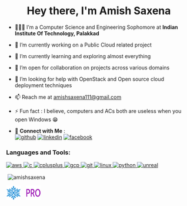 <h1 align="center">Hey there, I'm Amish Saxena</h1>

- 👨🏻‍🎓 I’m a Computer Science and Engineering Sophomore at **Indian Institute Of Technology, Palakkad**

- 🔭 I’m currently working on a Public Cloud related project

- 🌱 I’m currently learning and exploring almost everything

- 👯 I’m open for collaboration on projects across various domains

- 🤝 I’m looking for help with OpenStack and Open source cloud deployment techniques

- 📫 Reach me at amishsaxena111@gmail.com

- ⚡ Fun fact : I believe, computers and ACs both are useless when you open Windows 😁

- 🔗 **Connect with Me** :   
[<img src='https://cdn.jsdelivr.net/npm/simple-icons@3.0.1/icons/github.svg' alt='github' height='40'>](https://github.com/amishsaxena)  [<img src='https://cdn.jsdelivr.net/npm/simple-icons@3.0.1/icons/linkedin.svg' alt='linkedin' height='40'>](https://www.linkedin.com/in/amish-saxena/)  [<img src='https://cdn.jsdelivr.net/npm/simple-icons@3.0.1/icons/facebook.svg' alt='facebook' height='40'>](https://www.facebook.com/amish.saxena.313)  


<h3 align="left">Languages and Tools:</h3>
<p align="left"> <a href="https://aws.amazon.com" target="_blank"> <img src="https://encrypted-tbn0.gstatic.com/images?q=tbn:ANd9GcS0dxlib8A8sqEhDmerIfpqkBjj8u4Z_seJhg&usqp=CAU" alt="aws" width="40" height="40"/> </a> <a href="https://www.cprogramming.com/" target="_blank"> <img src="https://cdn.iconscout.com/icon/free/png-256/c-programming-569564.png" alt="c" width="40" height="40"/> </a> <a href="https://www.w3schools.com/cpp/" target="_blank"> <img src="https://upload.wikimedia.org/wikipedia/commons/thumb/1/18/ISO_C%2B%2B_Logo.svg/306px-ISO_C%2B%2B_Logo.svg.png" alt="cplusplus" width="40" height="40"/> </a> <a href="https://cloud.google.com" target="_blank"> <img src="https://www.vectorlogo.zone/logos/google_cloud/google_cloud-icon.svg" alt="gcp" width="40" height="40"/> </a> <a href="https://git-scm.com/" target="_blank"> <img src="https://www.vectorlogo.zone/logos/git-scm/git-scm-icon.svg" alt="git" width="40" height="40"/> </a> <a href="https://www.linux.org/" target="_blank"> <img src="https://iconape.com/wp-content/png_logo_vector/linux-tux.png" alt="linux" width="40" height="40"/> </a> <a href="https://www.python.org" target="_blank"> <img src="https://devicons.github.io/devicon/devicon.git/icons/python/python-original.svg" alt="python" width="40" height="40"/> </a> <a href="https://unrealengine.com/" target="_blank"> <img src="https://raw.githubusercontent.com/kenangundogan/fontisto/036b7eca71aab1bef8e6a0518f7329f13ed62f6b/icons/svg/brand/unreal-engine.svg" alt="unreal" width="40" height="40"/> </a> </p>

<p>&nbsp;<img align="center" src="https://github-readme-stats.vercel.app/api?username=amishsaxena&show_icons=true&theme=dark&title_color=f3b526&text_color=f14fc4&cache_seconds=3000&locale=en" alt="amishsaxena" /></p>

<a href='https://archiveprogram.github.com/'><img src='https://raw.githubusercontent.com/acervenky/animated-github-badges/master/assets/acbadge.gif' width='40' height='40'></a> <a href='https://github.com/pricing'><img src='https://raw.githubusercontent.com/acervenky/animated-github-badges/master/assets/pro.gif' width='40' height='40'></a> 
